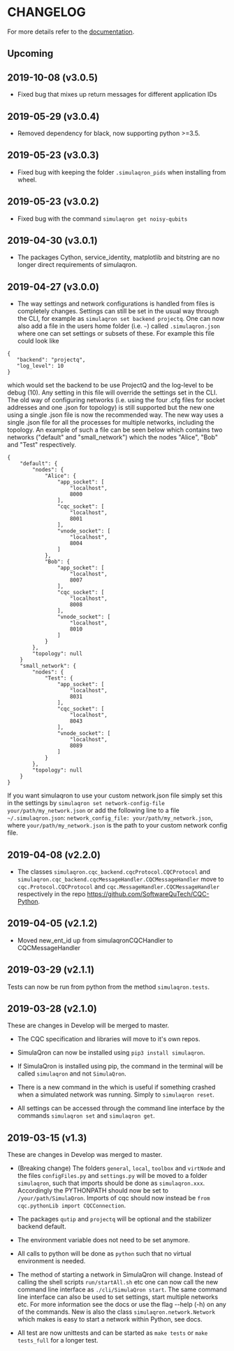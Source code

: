 CHANGELOG
=========

For more details refer to the [documentation](https://softwarequtech.github.io/SimulaQron/html/index.html).

Upcoming
--------

2019-10-08 (v3.0.5)
-------------------
- Fixed bug that mixes up return messages for different application IDs

2019-05-29 (v3.0.4)
-------------------
- Removed dependency for black, now supporting python >=3.5.

2019-05-23 (v3.0.3)
-------------------
- Fixed bug with keeping the folder `.simulaqron_pids` when installing from wheel.

2019-05-23 (v3.0.2)
-------------------
- Fixed bug with the command `simulaqron get noisy-qubits`

2019-04-30 (v3.0.1)
-------------------
 - The packages Cython, service_identity, matplotlib and bitstring are no longer direct requirements of simulaqron.

2019-04-27 (v3.0.0)
-------------------
 - The way settings and network configurations is handled from files is completely changes. Settings can still be set in the usual way through the CLI, for example as `simulaqron set backend projectq`. One can now also add a file in the users home folder (i.e. `~`) called `.simulaqron.json` where one can set settings or subsets of these. For example this file could look like
 ```
 {
    "backend": "projectq",
    "log_level": 10
 }
 ```
 which would set the backend to be use ProjectQ and the log-level to be debug (10). Any setting in this file will override the settings set in the CLI.
The old way of configuring networks (i.e. using the four .cfg files for socket addresses and one .json for topology) is still supported but the new one using a single .json file is now the recommended way. The new way uses a single .json file for all the processes for multiple networks, including the topology. An example of such a file can be seen below which contains two networks ("default" and "small_network") which the nodes "Alice", "Bob" and "Test" respectively.
```
{
    "default": {
        "nodes": {
            "Alice": {
                "app_socket": [
                    "localhost",
                    8000
                ],
                "cqc_socket": [
                    "localhost",
                    8001
                ],
                "vnode_socket": [
                    "localhost",
                    8004
                ]
            },
            "Bob": {
                "app_socket": [
                    "localhost",
                    8007
                ],
                "cqc_socket": [
                    "localhost",
                    8008
                ],
                "vnode_socket": [
                    "localhost",
                    8010
                ]
            }
        },
        "topology": null
    }
    "small_network": {
        "nodes": {
            "Test": {
                "app_socket": [
                    "localhost",
                    8031
                ],
                "cqc_socket": [
                    "localhost",
                    8043
                ],
                "vnode_socket": [
                    "localhost",
                    8089
                ]
            }
        },
        "topology": null
    }
}
```
If you want simulaqron to use your custom network.json file simply set this in the settings by `simulaqron set network-config-file your/path/my_network.json` or add the following line to a file `~/.simulaqron.json`: `network_config_file: your/path/my_network.json`, where `your/path/my_network.json` is the path to your custom network config file.

2019-04-08 (v2.2.0)
-------------------
 - The classes `simulaqron.cqc_backend.cqcProtocol.CQCProtocol` and `simulaqron.cqc_backend.cqcMessageHandler.CQCMessageHandler` move to `cqc.Protocol.CQCProtocol` and `cqc.MessageHandler.CQCMessageHandler` respectively in the repo https://github.com/SoftwareQuTech/CQC-Python.


2019-04-05 (v2.1.2)
-------------------
 - Moved new_ent_id up from simulaqronCQCHandler to CQCMessageHandler
 

2019-03-29 (v2.1.1)
-------------------

Tests can now be run from python from the method `simulaqron.tests`.


2019-03-28 (v2.1.0)
-------------------
These are changes in Develop will be merged to master.

 - The CQC specification and libraries will move to it's own repos.

 - SimulaQron can now be installed using `pip3 install simulaqron`.

 - If SimulaQron is installed using pip, the command in the terminal will be called `simulaqron` and not `SimulaQron`.

 - There is a new command in the which is useful if something crashed when a simulated network was running. Simply to `simulaqron reset`.

 - All settings can be accessed through the command line interface by the commands `simulaqron set` and `simulaqron get`.


2019-03-15 (v1.3)
-----------------

These are changes in Develop was merged to master.

- (Breaking change) The folders `general`, `local`, `toolbox` and `virtNode` and the files `configFiles.py` and `settings.py` will be moved to a folder `simulaqron`, such that imports should be done as `simulaqron.xxx`. Accordingly the PYTHONPATH should now be set to `/your/path/SimulaQron`. Imports of cqc should now instead be `from cqc.pythonLib import CQCConnection`.

- The packages `qutip` and `projectq` will be optional and the stabilizer backend default.

- The environment variable does not need to be set anymore.

- All calls to python will be done as `python` such that no virtual environment is needed.

- The method of starting a network in SimulaQron will change. Instead of calling the shell scripts `run/startAll.sh` etc
  one can now call the new command line interface as `./cli/SimulaQron start`. The same command line interface can also be used to set settings, start multiple networks etc. For more information see the docs or use the flag --help (-h) on any of the commands.
  New is also the class `simulaqron.network.Network` which makes is easy to start a network within Python, see docs.
  
- All test are now unittests and can be started as `make tests` or `make tests_full` for a longer test.
